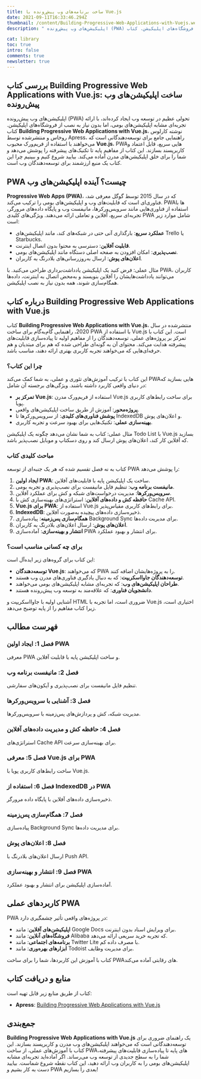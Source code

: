 ```yaml
---
title: ساخت برنامه‌های وب پیش‌رونده با Vue.js
date: 2021-09-11T16:33:46.294Z
thumbnail: /content/Building-Progressive-Web-Applications-with-Vuejs.webp
description: " اپلیکیشن‌های وب پیش‌رونده (PWA) تحولی عظیم در توسعه وب ایجاد کرده‌اند، با ارائه تجربه‌ای مشابه اپلیکیشن‌های بومی، اما بدون نیاز به نصب از فروشگاه‌های اپلیکیشن. کتاب Building Progressive Web Applications with Vue.js، نوشته کارلوس روخاس و منتشرشده توسط Apress، راهنمایی جامع برای توسعه‌دهندگانی است که می‌خواهند با استفاده از فریم‌ورک محبوب Vue.js، PWAهایی سریع، قابل اعتماد و کاربرپسند بسازند. این کتاب از مفاهیم پایه تا تکنیک‌های پیشرفته را پوشش می‌دهد و شما را برای خلق اپلیکیشن‌های مدرن آماده می‌کند. بیایید شروع کنیم و ببینیم چرا این کتاب یک منبع ارزشمند برای توسعه‌دهندگان وب است."

cat: library
toc: true
intro: false
comments: true
newsletter: true
---
```


## بررسی کتاب Building Progressive Web Applications with Vue.js: ساخت اپلیکیشن‌های وب پیش‌رونده

اپلیکیشن‌های وب پیش‌رونده (PWA) تحولی عظیم در توسعه وب ایجاد کرده‌اند، با ارائه تجربه‌ای مشابه اپلیکیشن‌های بومی، اما بدون نیاز به نصب از فروشگاه‌های اپلیکیشن. کتاب **Building Progressive Web Applications with Vue.js**، نوشته کارلوس روخاس و منتشرشده توسط Apress، راهنمایی جامع برای توسعه‌دهندگانی است که می‌خواهند با استفاده از فریم‌ورک محبوب **Vue.js**، PWAهایی سریع، قابل اعتماد و کاربرپسند بسازند. این کتاب از مفاهیم پایه تا تکنیک‌های پیشرفته را پوشش می‌دهد و شما را برای خلق اپلیکیشن‌های مدرن آماده می‌کند. بیایید شروع کنیم و ببینیم چرا این کتاب یک منبع ارزشمند برای توسعه‌دهندگان وب است.

## PWA چیست؟ آینده اپلیکیشن‌های وب

**Progressive Web Apps (PWA)**، که در سال 2015 توسط گوگل معرفی شد، فناوری‌ای است که قابلیت‌های وب و اپلیکیشن‌های بومی را ترکیب می‌کند. PWAها با استفاده از فناوری‌هایی مانند سرویس‌ورکرها، مانیفست وب و پایگاه داده‌های مرورگر، تجربه‌ای سریع، آفلاین و تعاملی ارائه می‌دهند. ویژگی‌های کلیدی PWA شامل موارد زیر است:

- **عملکرد سریع**: بارگذاری آنی حتی در شبکه‌های کند، مانند اپلیکیشن‌های Trello یا Starbucks.
- **قابلیت آفلاین**: دسترسی به محتوا بدون اتصال اینترنت.
- **نصب‌پذیری**: امکان افزودن به صفحه اصلی دستگاه مانند اپلیکیشن‌های بومی.
- **اعلان‌های پوش**: ارسال به‌روزرسانی‌های بلادرنگ به کاربران.

مثال عملی: فرض کنید یک اپلیکیشن یادداشت‌برداری طراحی می‌کنید. با PWA، کاربران می‌توانند یادداشت‌هایشان را آفلاین بنویسند و به‌محض اتصال به اینترنت، داده‌ها همگام‌سازی شوند، همه بدون نیاز به نصب اپلیکیشن.

## درباره کتاب Building Progressive Web Applications with Vue.js

کتاب **Building Progressive Web Applications with Vue.js**، منتشرشده در سال 2020، راهنمایی گام‌به‌گام برای ساخت PWA با استفاده از Vue.js است. این کتاب با تمرکز بر پروژه‌های عملی، توسعه‌دهندگان را از مفاهیم اولیه تا پیاده‌سازی قابلیت‌های پیشرفته هدایت می‌کند. محتوای آن به گونه‌ای طراحی شده که هم برای مبتدیان و هم حرفه‌ای‌هایی که می‌خواهند تجربه کاربری بهتری ارائه دهند، مناسب باشد.

### چرا این کتاب؟

این کتاب با ترکیب آموزش‌های تئوری و عملی، به شما کمک می‌کند PWAهایی بسازید که در دنیای واقعی کاربرد داشته باشند. ویژگی‌های برجسته آن شامل:

- **تمرکز بر Vue.js**: استفاده از فریم‌ورک مدرن Vue.js برای ساخت رابط‌های کاربری پویا.
- **پروژه‌محور**: آموزش از طریق ساخت اپلیکیشن‌های واقعی.
- **پوشش فناوری‌های کلیدی**: از سرویس‌ورکرها تا IndexedDB و اعلان‌های پوش.
- **بهینه‌سازی عملی**: تکنیک‌هایی برای بهبود سرعت و تجربه کاربری.

مثال عملی: کتاب به شما نشان می‌دهد چگونه یک اپلیکیشن Todo List با Vue.js بسازید که آفلاین کار کند، اعلان‌های پوش ارسال کند و روی دسکتاپ و موبایل نصب‌پذیر باشد.

### مباحث کلیدی کتاب

کتاب به نه فصل تقسیم شده که هر یک جنبه‌ای از توسعه PWA را پوشش می‌دهد:

1. **ایجاد اولین PWA**: ساخت یک اپلیکیشن پایه با قابلیت‌های آفلاین.
2. **مانیفست برنامه وب**: تنظیم فایل مانیفست برای نصب‌پذیری و تجربه بومی.
3. **سرویس‌ورکرها**: مدیریت درخواست‌های شبکه و کش برای عملکرد آفلاین.
4. **حافظه کش و داده‌های آفلاین**: استراتژی‌های بهینه‌سازی کش با Cache API.
5. **Vue.js برای PWA**: استفاده از Vue.js برای رابط‌های کاربری مقیاس‌پذیر.
6. **IndexedDB**: ذخیره‌سازی داده‌های پیچیده به‌صورت آفلاین.
7. **همگام‌سازی پس‌زمینه**: پیاده‌سازی Background Sync برای مدیریت داده‌ها.
8. **اعلان‌های پوش**: ارسال اعلان‌های بلادرنگ به کاربران.
9. **انتشار و بهینه‌سازی**: آماده‌سازی PWA برای انتشار و بهبود عملکرد.

### برای چه کسانی مناسب است؟

این کتاب برای گروه‌های زیر ایده‌آل است:

- **توسعه‌دهندگان Vue.js**: که می‌خواهند PWA را به پروژه‌هایشان اضافه کنند.
- **توسعه‌دهندگان جاوااسکریپت**: که به دنبال یادگیری فناوری‌های مدرن وب هستند.
- **طراحان اپلیکیشن‌های وب**: که تجربه‌ای مشابه اپلیکیشن‌های بومی می‌خواهند.
- **دانشجویان فناوری**: که علاقه‌مند به توسعه وب پیش‌رونده هستند.

آشنایی اولیه با جاوااسکریپت و HTML ضروری است، اما تجربه با Vue.js اختیاری است، زیرا کتاب مفاهیم را از پایه توضیح می‌دهد.

## فهرست مطالب

### فصل 1: ایجاد اولین PWA

معرفی PWA و ساخت اپلیکیشن پایه با قابلیت آفلاین.

### فصل 2: مانیفست برنامه وب

تنظیم فایل مانیفست برای نصب‌پذیری و آیکون‌های سفارشی.

### فصل 3: آشنایی با سرویس‌ورکرها

مدیریت شبکه، کش و پردازش‌های پس‌زمینه با سرویس‌ورکرها.

### فصل 4: حافظه کش و مدیریت داده‌های آفلاین

استراتژی‌های Cache API برای بهینه‌سازی سرعت.

### فصل 5: معرفی Vue.js برای PWA

ساخت رابط‌های کاربری پویا با Vue.js.

### فصل 6: استفاده از IndexedDB در PWA

ذخیره‌سازی داده‌های آفلاین با پایگاه داده مرورگر.

### فصل 7: همگام‌سازی پس‌زمینه

پیاده‌سازی Background Sync برای مدیریت داده‌ها.

### فصل 8: اعلان‌های پوش

ارسال اعلان‌های بلادرنگ با Push API.

### فصل 9: انتشار و بهینه‌سازی PWA

آماده‌سازی اپلیکیشن برای انتشار و بهبود عملکرد.

## کاربردهای عملی PWA

PWA در پروژه‌های واقعی تأثیر چشمگیری دارد:

- **اپلیکیشن‌های آفلاین**: مانند Google Docs برای ویرایش اسناد بدون اینترنت.
- **فروشگاه‌های آنلاین**: مانند Alibaba که تجربه خرید سریعی ارائه می‌دهد.
- **برنامه‌های اجتماعی**: مانند Twitter Lite با مصرف داده کم.
- **ابزارهای بهره‌وری**: مانند Todoist برای مدیریت وظایف.

کتاب با آموزش این کاربردها، شما را برای ساخت PWAهای رقابتی آماده می‌کند.

## منابع و دریافت کتاب

کتاب از طریق منابع زیر قابل تهیه است:

- **Apress**: [Building Progressive Web Applications with Vue.js](https://www.apress.com/gp/book/9781484253335)

## جمع‌بندی

**Building Progressive Web Applications with Vue.js** یک راهنمای ضروری برای توسعه‌دهندگانی است که می‌خواهند اپلیکیشن‌های وب مدرن و کاربرپسند بسازند. این کتاب با آموزش‌های عملی، از ساخت PWAهای پایه تا پیاده‌سازی قابلیت‌های پیشرفته، شما را به سطح جدیدی از توسعه وب می‌رساند. اگر آماده‌اید تجربه‌ای مشابه اپلیکیشن‌های بومی را به کاربران وب ارائه دهید، این کتاب نقطه شروع شماست. بیایید دست به کار بشیم و PWA بعدی را بسازیم!
